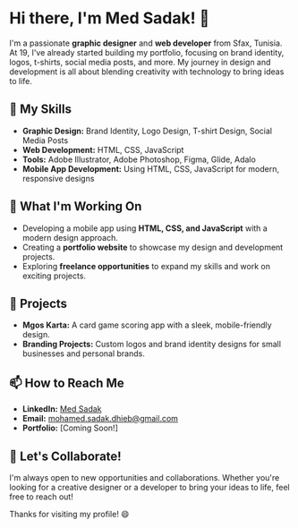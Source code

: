 # Hi there, I'm Med Sadak! 👋

I'm a passionate **graphic designer** and **web developer** from Sfax, Tunisia. At 19, I've already started building my portfolio, focusing on brand identity, logos, t-shirts, social media posts, and more. My journey in design and development is all about blending creativity with technology to bring ideas to life.

## 🚀 My Skills

- **Graphic Design:** Brand Identity, Logo Design, T-shirt Design, Social Media Posts
- **Web Development:** HTML, CSS, JavaScript
- **Tools:** Adobe Illustrator, Adobe Photoshop, Figma, Glide, Adalo
- **Mobile App Development:** Using HTML, CSS, JavaScript for modern, responsive designs

## 🌱 What I'm Working On

- Developing a mobile app using **HTML, CSS, and JavaScript** with a modern design approach.
- Creating a **portfolio website** to showcase my design and development projects.
- Exploring **freelance opportunities** to expand my skills and work on exciting projects.

## 🔭 Projects

- **Mgos Karta:** A card game scoring app with a sleek, mobile-friendly design.
- **Branding Projects:** Custom logos and brand identity designs for small businesses and personal brands.

## 📫 How to Reach Me

- **LinkedIn:** [Med Sadak]((https://www.linkedin.com/in/med-sadak))
- **Email:** [mohamed.sadak.dhieb@gmail.com](mailto:mohamed.sadak.dhieb@gmail.com)
- **Portfolio:** [Coming Soon!]

## 💬 Let's Collaborate!

I'm always open to new opportunities and collaborations. Whether you're looking for a creative designer or a developer to bring your ideas to life, feel free to reach out!

Thanks for visiting my profile! 😄
